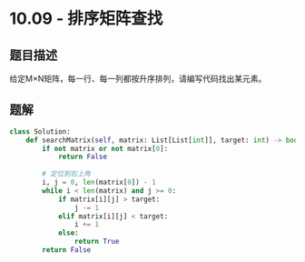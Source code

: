 # 10.09 - 排序矩阵查找

## 题目描述
给定M×N矩阵，每一行、每一列都按升序排列，请编写代码找出某元素。


## 题解
```python
class Solution:
    def searchMatrix(self, matrix: List[List[int]], target: int) -> bool:
        if not matrix or not matrix[0]:
            return False
        
        # 定位到右上角
        i, j = 0, len(matrix[0]) - 1
        while i < len(matrix) and j >= 0:
            if matrix[i][j] > target:
                j -= 1
            elif matrix[i][j] < target:
                i += 1
            else:
                return True
        return False
```
